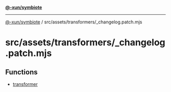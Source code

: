 [**@-xun/symbiote**](../../../../README.md)

***

[@-xun/symbiote](../../../../README.md) / src/assets/transformers/\_changelog.patch.mjs

# src/assets/transformers/\_changelog.patch.mjs

## Functions

- [transformer](functions/transformer.md)

